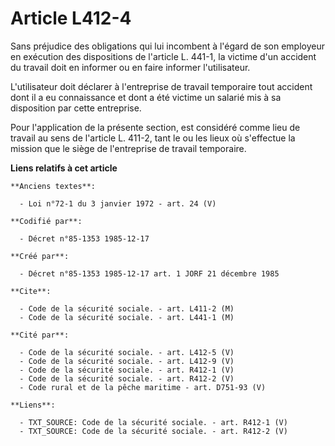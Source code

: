 # Article L412-4

Sans préjudice des obligations qui lui incombent à l'égard de son employeur en exécution des dispositions de l'article L.
441-1, la victime d'un accident du travail doit en informer ou en faire informer l'utilisateur.

L'utilisateur doit déclarer à l'entreprise de travail temporaire tout accident dont il a eu connaissance et dont a été
victime un salarié mis à sa disposition par cette entreprise. 

Pour l'application de la présente section, est considéré comme lieu de travail au sens de l'article L. 411-2, tant le ou les
lieux où s'effectue la mission que le siège de l'entreprise de travail temporaire.

**Liens relatifs à cet article**

	**Anciens textes**:

	  - Loi n°72-1 du 3 janvier 1972 - art. 24 (V)

	**Codifié par**:

	  - Décret n°85-1353 1985-12-17

	**Créé par**:

	  - Décret n°85-1353 1985-12-17 art. 1 JORF 21 décembre 1985

	**Cite**:

	  - Code de la sécurité sociale. - art. L411-2 (M)
	  - Code de la sécurité sociale. - art. L441-1 (M)

	**Cité par**:

	  - Code de la sécurité sociale. - art. L412-5 (V)
	  - Code de la sécurité sociale. - art. L412-9 (V)
	  - Code de la sécurité sociale. - art. R412-1 (V)
	  - Code de la sécurité sociale. - art. R412-2 (V)
	  - Code rural et de la pêche maritime - art. D751-93 (V)

	**Liens**:

	  - TXT_SOURCE: Code de la sécurité sociale. - art. R412-1 (V)
	  - TXT_SOURCE: Code de la sécurité sociale. - art. R412-2 (V)
